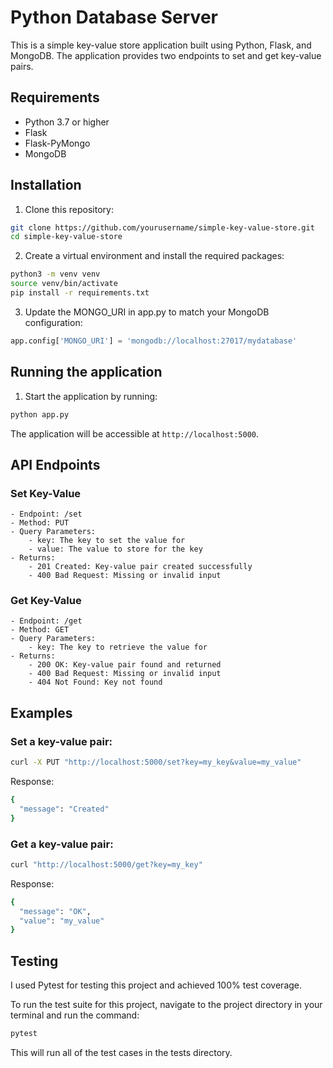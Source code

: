 # Python Database Server

This is a simple key-value store application built using Python, Flask, and MongoDB. The application provides two endpoints to set and get key-value pairs.

## Requirements

  - Python 3.7 or higher
  - Flask
  - Flask-PyMongo
  - MongoDB

## Installation

  1. Clone this repository:

```bash
git clone https://github.com/yourusername/simple-key-value-store.git
cd simple-key-value-store
```

  2. Create a virtual environment and install the required packages:

```bash
python3 -m venv venv
source venv/bin/activate
pip install -r requirements.txt
```

  3. Update the MONGO_URI in app.py to match your MongoDB configuration:

```python
app.config['MONGO_URI'] = 'mongodb://localhost:27017/mydatabase'
```

## Running the application

  1. Start the application by running:
  
```bash
python app.py
```

  The application will be accessible at `http://localhost:5000`.

## API Endpoints

### Set Key-Value

    - Endpoint: /set
    - Method: PUT
    - Query Parameters:
        - key: The key to set the value for
        - value: The value to store for the key
    - Returns:
        - 201 Created: Key-value pair created successfully
        - 400 Bad Request: Missing or invalid input

### Get Key-Value

    - Endpoint: /get
    - Method: GET
    - Query Parameters:
        - key: The key to retrieve the value for
    - Returns:
        - 200 OK: Key-value pair found and returned
        - 400 Bad Request: Missing or invalid input
        - 404 Not Found: Key not found

## Examples

### Set a key-value pair:

```bash
curl -X PUT "http://localhost:5000/set?key=my_key&value=my_value"
```

Response:
```bash
{
  "message": "Created"
}
```

### Get a key-value pair:

```bash
curl "http://localhost:5000/get?key=my_key"
```

Response:
```bash
{
  "message": "OK",
  "value": "my_value"
}
```

## Testing
I used Pytest for testing this project and achieved 100% test coverage. 

To run the test suite for this project, navigate to the project directory in your terminal and run the command:

```bash
pytest
```

This will run all of the test cases in the tests directory.